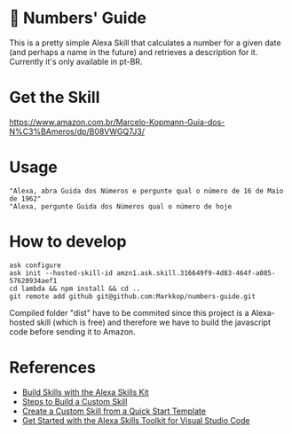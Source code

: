 # 🔮 Numbers' Guide

This is a pretty simple Alexa Skill that calculates a number for a given date (and perhaps a name in the future) and retrieves a description for it.  
Currently it's only available in pt-BR.

# Get the Skill

https://www.amazon.com.br/Marcelo-Kopmann-Guia-dos-N%C3%BAmeros/dp/B08VWGQ7J3/

# Usage

```
"Alexa, abra Guida dos Números e pergunte qual o número de 16 de Maio de 1962"
"Alexa, pergunte Guida dos Números qual o número de hoje
```

# How to develop

```
ask configure
ask init --hosted-skill-id amzn1.ask.skill.316649f9-4d83-464f-a085-57620934aef1
cd lambda && npm install && cd ..
git remote add github git@github.com:Markkop/numbers-guide.git
```

Compiled folder "dist" have to be commited since this project is a Alexa-hosted skill (which is free) and therefore we have to build the javascript code before sending it to Amazon.

# References

- [Build Skills with the Alexa Skills Kit](https://developer.amazon.com/en-US/docs/alexa/ask-overviews/build-skills-with-the-alexa-skills-kit.html)
- [Steps to Build a Custom Skill](https://developer.amazon.com/en-US/docs/alexa/custom-skills/steps-to-build-a-custom-skill.html)
- [Create a Custom Skill from a Quick Start Template](https://developer.amazon.com/en-US/docs/alexa/custom-skills/create-custom-skill-from-quick-start-template.html)
- [Get Started with the Alexa Skills Toolkit for Visual Studio Code](https://developer.amazon.com/en-US/docs/alexa/ask-toolkit/get-started-with-the-ask-toolkit-for-visual-studio-code.html)
